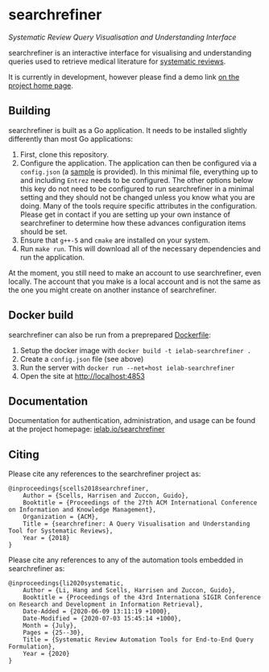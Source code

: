 # searchrefiner

_Systematic Review Query Visualisation and Understanding Interface_

searchrefiner is an interactive interface for visualising and understanding queries used to retrieve medical literature for
[systematic reviews](https://en.wikipedia.org/wiki/Systematic_review).

It is currently in development, however please find a demo link [on the project home page](https://ielab.io/searchrefiner).

## Building

searchrefiner is built as a Go application. It needs to be installed slightly differently than most Go applications:

 1. First, clone this repository.
 2. Configure the application. The application can then be configured via a `config.json` (a [sample](sample.minimal.config.json) is provided). In this minimal file, everything up to and including `Entrez` needs to be configured. The other options below this key do not need to be configured to run searchrefiner in a minimal setting and they should not be changed unless you know what you are doing. Many of the tools require specific attributes in the configuration. Please get in contact if you are setting up your own instance of searchrefiner to determine how these advances configuration items should be set.
 3. Ensure that `g++-5` and `cmake` are installed on your system.
 4. Run `make run`. This will download all of the necessary dependencies and run the application.

At the moment, you still need to make an account to use searchrefiner, even locally. The account that you make is a local account and is not the same as the one you might create on another instance of searchrefiner.

## Docker build
searchrefiner can also be run from a preprepared [Dockerfile](./Dockerfile):
1. Setup the docker image with `docker build -t ielab-searchrefiner .`
2. Create a `config.json` file (see above)
3. Run the server with `docker run --net=host ielab-searchrefiner`
4. Open the site at [http://localhost:4853](http://localhost:4853)


## Documentation

Documentation for authentication, administration, and usage can be found at the project homepage:
[ielab.io/searchrefiner](https://ielab.io/searchrefiner)

## Citing

Please cite any references to the searchrefiner project as:

```
@inproceedings{scells2018searchrefiner,
    Author = {Scells, Harrisen and Zuccon, Guido},
    Booktitle = {Proceedings of the 27th ACM International Conference on Information and Knowledge Management},
    Organization = {ACM},
    Title = {searchrefiner: A Query Visualisation and Understanding Tool for Systematic Reviews},
    Year = {2018}
}
```

Please cite any references to any of the automation tools embedded in searchrefiner as:

```
@inproceedings{li2020systematic,
	Author = {Li, Hang and Scells, Harrisen and Zuccon, Guido},
	Booktitle = {Proceedings of the 43rd Internationa SIGIR Conference on Research and Development in Information Retrieval},
	Date-Added = {2020-06-09 13:11:19 +1000},
	Date-Modified = {2020-07-03 15:45:14 +1000},
	Month = {July},
	Pages = {25--30},
	Title = {Systematic Review Automation Tools for End-to-End Query Formulation},
	Year = {2020}
}
```
